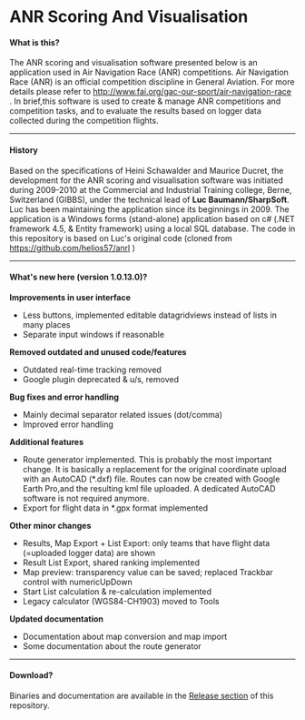 # ANR Scoring And Visualisation
#### What is this?
The ANR scoring and visualisation software presented below is an application used in Air Navigation Race (ANR) competitions.
Air Navigation Race (ANR) is an official competition discipline in General Aviation. 
For more details please refer to http://www.fai.org/gac-our-sport/air-navigation-race . In brief,this software is used to create & manage ANR competitions and competition tasks, 
and to evaluate the results based on logger data collected during the competition flights. 

---
#### History
Based on the specifications of Heini Schawalder and Maurice Ducret, the development for the ANR scoring and visualisation 
software was initiated during 2009-2010 at the Commercial and Industrial Training college, Berne, Switzerland (GIBBS), 
under the technical lead of **Luc Baumann/SharpSoft**. Luc has been maintaining the application since its beginnings in 2009.
The application is a Windows forms (stand-alone) application based on c# (.NET framework 4.5, & Entity framework) using a local SQL database.
The code in this repository is based on Luc's original code (cloned from https://github.com/helios57/anrl )

--- 
#### What's new here (version 1.0.13.0)?
**Improvements in user interface**

* Less buttons, implemented editable datagridviews instead of lists in many places
* Separate input windows if reasonable

**Removed outdated and unused code/features**
* Outdated real-time tracking removed
* Google plugin deprecated & u/s, removed

**Bug fixes and error handling** 
* Mainly decimal separator related issues (dot/comma)
* Improved error handling

**Additional features** 
* Route generator implemented. This is probably the most important change. 
It is basically a replacement for the original coordinate upload with an AutoCAD (*.dxf) file. Routes can now be created with Google Earth Pro,and the resulting kml file uploaded. A dedicated AutoCAD software is not required anymore.
* Export for flight data in *.gpx format implemented

**Other minor changes**
* Results, Map Export + List Export: only teams that have flight data (=uploaded logger data) are shown 
* Result List Export, shared ranking implemented
* Map preview: transparency value can be saved; replaced Trackbar control with numericUpDown
* Start List calculation & re-calculation implemented
* Legacy calculator (WGS84-CH1903) moved to Tools

**Updated documentation** 
* Documentation about map conversion and map import
* Some documentation about the route generator

---
#### Download?
Binaries and documentation are available in the [Release section](/releases/) of this repository.